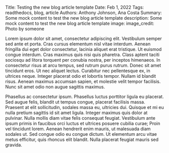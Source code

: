 Title: Testing the new blog article template
Date: Feb 1, 2022
Tags: readthedocs, blog, article
Authors: Anthony Johnson, Ana Costa
Summary: Some mock content to test the new blog article template
description: Some mock content to test the new blog article template
image: 
image_credit: Photo by someone

Lorem ipsum dolor sit amet, consectetur adipiscing elit. Vestibulum semper sed ante et porta. Cras cursus elementum nisl vitae interdum. Aenean fringilla dui eget dolor consectetur, lacinia aliquet erat tristique. Ut euismod congue interdum. Cras maximus quis nisi quis pharetra. Class aptent taciti sociosqu ad litora torquent per conubia nostra, per inceptos himenaeos. In consectetur risus at arcu tempus, sed rutrum purus rutrum. Donec sit amet tincidunt eros. Ut nec aliquet lectus. Curabitur nec pellentesque ex, in ultrices neque. Integer placerat odio et lobortis tempor. Nullam id blandit risus. Aenean maximus accumsan sapien, et molestie velit tempor facilisis. Nunc sit amet odio non augue sagittis maximus.

Phasellus ac consectetur ipsum. Phasellus luctus porttitor ligula eu placerat. Sed augue felis, blandit ut tempus congue, placerat facilisis massa. Praesent at elit sollicitudin, sodales massa eu, ultricies dui. Quisque et mi eu nulla pretium sagittis id sit amet ligula. Integer maximus quis dolor at pulvinar. Nulla mollis diam vitae felis consequat feugiat. Vestibulum ante ipsum primis in faucibus orci luctus et ultrices posuere cubilia curae; Proin vel tincidunt lorem. Aenean hendrerit enim mauris, ut malesuada diam sodales ut. Sed congue odio eu congue dictum. Ut elementum arcu vitae metus efficitur, quis rhoncus elit blandit. Nulla placerat feugiat mauris sed gravida.
